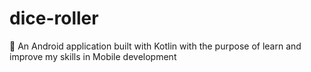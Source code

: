 # dice-roller
🎲 An Android application built with Kotlin with the purpose of learn and improve my skills in Mobile development
